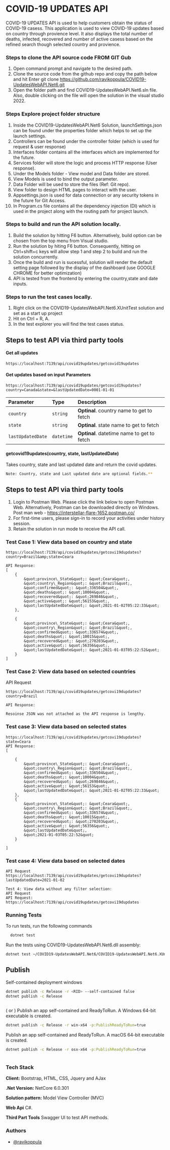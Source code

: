 # COVID-19 UPDATES API

COVID-19 UPDATES API is used to help customers obtain the status of COVID-19 casess. This application is used to view COVID-19 updates based on country through provience level. It also displays the total number of deaths,  infected, recovered and number of active casess based on the refined search though selected country and provience.

### Steps to clone the API source code FROM GIT Gub
1. Open command prompt and navigate to the desired path.
2. Clone the source code from the github repo and copy the path below and hit Enter
git clone https://github.com/ravikoppula/COVID19-UpdatesWebAPI.Net6.git
3. Open the folder path and find COVID19-UpdatesWebAPI.Net6.sln file. Also,
double clicking on the file will open the solution in the visual studio 2022.

### Steps Explore project folder structure
1. Inside the COVID19-UpdatesWebAPI.Net6 Solution, launchSettings.json can be found under the properties folder which helps to set up the launch settings.
2. Controllers can be found under the controller folder (which is used for request & user response)
2. Interfaces folder contains all the interfaces which are implemented for the future.
3. Services folder will store the logic and process HTTP response (User response).
3. Under the Models folder - View model and Data folder are stored.
4. View Models is used to bind the output parameter.
5. Data Folder will be used to store the files (Ref: Git repo).
7. View folder to design HTML pages to interact with the user.
8. Appsettings.json is used for data connection or any security tokens in the future for Git Access.
9. In Program.cs file contains all the dependency injection (DI) which is used in the project along with the routing path for project launch.

### Steps to build and run the API solution locally.
1. Build the solution by hitting F6 button. Alternatively, build option can be chosen from the top menu from Visual studio.
2. Run the solution by hiting F6 button. Consequently, hitting on Ctrl+shift+c keys will allow step 1 and step 2 to build and run the solution concurrently.
3. Once the build and run is sucessful, solution will render the default setting page followed by the display of the dashboard (use GOOGLE CHROME for better optimization)
4. API is tested from the frontend by entering the country,state and date inputs.

### Steps to run the test cases locally.
1. Right click on the COVID19-UpdatesWebAPI.Net6.XUnitTest solution and set as a start up project
2. Hit on Ctrl + R, A.
3. In the test explorer you will find the test cases status.

## Steps to test API via third party tools
#### Get all updates

```http
https://localhost:7139/api/covid19updates/getcovid19updates
```
#### Get updates based on input Parameters

```http
https://localhost:7139/api/covid19updates/getcovid19updates?country=Canada&state=&lastUpdatedDate=0001-01-01
```

| Parameter | Type     | Description                       |
| :-------- | :------- | :-------------------------------- |
| `country`      | `string` | **Optinal**. country name to get to fetch |
| `state`      | `string` | **Optinal**. state name to get to fetch |
| `lastUpdatedDate` | `datetime` | **Optinal**. datetime name to get to fetch |

#### getcovid19updates(country, state, lastUpdatedDate)
Takes country, state and last updated date and return the covid updates.

```bash
Note: Country, state and Last updated date are optional fields.**
```

## Steps to test API via third party tools
1. Login to Postman Web. Please click the link below to open Postman Web. Alternatively, Postman can be downloaded directly on Windows.
Post man web - https://interstellar-flare-1652.postman.co/
2. For first-time users, please sign-in to record your activities under history session.
3. Retain the solution in run mode to receive the API call.


### Test Case 1: View data based on country and state
``` 
https://localhost:7139/api/covid19updates/getcovi19dupdates?country=Brazil&amp;state=Ceara

API Response:
[
    {
        &quot;province\_State&quot;: &quot;Ceara&quot;,
        &quot;country\_Region&quot;: &quot;Brazil&quot;,
        &quot;confirmed&quot;: &quot;336504&quot;,
        &quot;deaths&quot;: &quot;10004&quot;,
        &quot;recovered&quot;: &quot;269846&quot;,
        &quot;active&quot;: &quot;56153&quot;,
        &quot;lastUpdatedDate&quot;: &quot;2021-01-02T05:22:33&quot;
    },

    {
        &quot;province\_State&quot;: &quot;Ceara&quot;,
        &quot;country\_Region&quot;: &quot;Brazil&quot;,
        &quot;confirmed&quot;: &quot;336574&quot;,
        &quot;deaths&quot;: &quot;10015&quot;,
        &quot;recovered&quot;: &quot;270203&quot;,
        &quot;active&quot;: &quot;56356&quot;,
        &quot;lastUpdatedDate&quot;: &quot;2021-01-03T05:22:52&quot;
    }
]
```
### Test Case 2: View data based on selected countries
API Request
```
https://localhost:7139/api/covid19updates/getcovi19dupdates?country=Brazil

API Response:

Resoinse JSON was not attached as the API response is lengthy.
```

### Test case 3: View data based on selected states
```
https://localhost:7139/api/covid19updates/getcovi19dupdates?state=Ceara
API Response:
[

    {
        &quot;province\_State&quot;: &quot;Ceara&quot;,
        &quot;country\_Region&quot;: &quot;Brazil&quot;,
        &quot;confirmed&quot;: &quot;336504&quot;,
        &quot;deaths&quot;: &quot;10004&quot;,
        &quot;recovered&quot;: &quot;269846&quot;,
        &quot;active&quot;: &quot;56153&quot;,
        &quot;lastUpdatedDate&quot;: &quot;2021-01-02T05:22:33&quot;
    },
    {
        &quot;province\_State&quot;: &quot;Ceara&quot;,
        &quot;country\_Region&quot;: &quot;Brazil&quot;,
        &quot;confirmed&quot;: &quot;336574&quot;,
        &quot;deaths&quot;: &quot;10015&quot;,
        &quot;recovered&quot;: &quot;270203&quot;,
        &quot;active&quot;: &quot;56356&quot;,
        &quot;lastUpdatedDate&quot;, 
	    &quot;2021-01-03T05:22:52&quot;
    }

]
```
### Test case 4: View data based on selected dates
```
API Request
https://localhost:7139/api/covid19updates/getcovi19dupdates?lastUpdatedDate=2021-01-02
```

```
Test 4: View data without any filter selection:
API Request
API Request: https://localhost:7139/api/covid19updates/getcovi19dupdates
```

### Running Tests
To run tests, run the following commands

```bash
  dotnet test
```
Run the tests using COVID19-UpdatesWebAPI.Net6.dll assembly:
```bash
dotnet test ~/COVID19-UpdatesWebAPI.Net6/COVID19-UpdatesWebAPI.Net6.XUnitTest/bin/debug/net6.0/COVID19-UpdatesWebAPI.Net6.dll
```

## Publish

Self-contained deployment windows

```bash
dotnet publish -c Release -r <RID> --self-contained false
dotnet publish -c Release
  
  ```

  ( or )
Publish an app self-contained and ReadyToRun. A Windows 64-bit executable is created.


```bash
dotnet publish -c Release -r win-x64 -p:PublishReadyToRun=true

```
Publish an app self-contained and ReadyToRun. A macOS 64-bit executable is created.
```bash
dotnet publish -c Release -r osx-x64 -p:PublishReadyToRun=true
  
```

### Tech Stack

**Client:** Bootstrap, HTML, CSS, Jquery and AJax

**.Net Version:** NetCore 6.0.301

**Solution pattern:** Model View Controller (MVC)

**Web Api** C#.

**Third Part Tools** Swagger UI to test API methods.

### Authors
- [@ravikoppula](https://github.com/ravikoppula/COVID19-UpdatesWebAPI.Net6.git)

